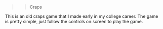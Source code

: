>> Craps

This is an old craps game that I made early in my college career. The game is pretty simple, just follow the controls on screen
to play the game. 
